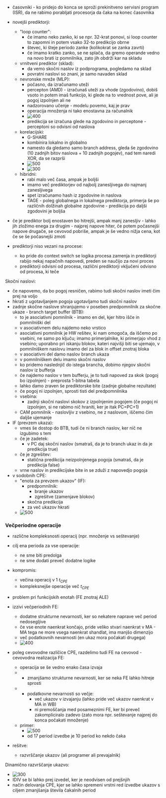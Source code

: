 - časovniki - ko pridejo do konca se sproži prekinitveno servisni program (ISR), da ne rabimo porabljati procesorja da čaka na konec časovnika

- novejši prediktorji:
	- "loop counter":
		- če imamo neko zanko, ki se npr. 32-krat ponovi, si loop counter to zapomni in potem vsako 32-to predikcijo obrne
		- števec, ki šteje periodo zanke (kolikokrat se zanka zavrti)
		- če imamo kratko zanko, se ne splača, da gremo operande vedno na novo brati iz pomnilnika, zato jih obdrži kar na skladu
	- vrnitveni prediktor (sklad):
		- da vemo skočni naslov iz podprograma, pogledamo na sklad
		- povratni naslovi so znani, je samo navaden sklad
	- nevronske mreže (MLP):
		- počasno, da izračunamo uteži
		- percepton (AMD) - izračunaš uteži za vhode (zgodovino), dobiš vsoto in potem imaš funkcijo, ki glede na to vrednost pove, ali je pogoj izpolnjen ali ne
		- nadzorovano učenje - modelu povemo, kaj je prav
		- operacija množenja ni tako enostavna za računalnik
		- ![400](../../Images2/Pasted%20image%2020241217121227.png)
		- predikcija se izračuna glede na zgodovino in perceptone - perceptoni so odvisni od naslova
	- korelacijski:
		- G-SHARE
		- kombinira lokalno in globalno
		- namesto da gledamo samo branch address, gleda še zgodovino (10 zadnjih bitov naslova + 10 zadnjih pogojev), nad tem naredi XOR, da se razprši
		- ![500](../../Images2/Pasted%20image%2020241217115223.png)
		- ![300](../../Images2/Pasted%20image%2020241217115320.png)
	- hibridni:
		- rabi malo več časa, ampak je boljši
		- imamo več prediktorjev od najbolj zanesljivega do najmanj zanesljivega
		- spet izračunamo hash iz zgodovine in naslova
		- TAGE - poleg globalnega in lokalnega prediktorja, primerja še po različnih dolžinah globalne zgodovine - predikcija po daljši zgodovini je boljša
- če je prediktor bolj enostaven bo hitrejši, ampak manj zanesljiv - lahko jih zložimo enega za drugim - najprej napove hiter, če potem počasnejši napove drugače, se cevovod pobriše, ampak je še vedno nižja cena, kot če se še počasnejši zmoti
- prediktorji niso vezani na procese:
	- ko pride do context switch se logika procesa zamenja in prediktorji rabijo nekaj napačnih napovedi, preden se naučijo za novi proces
	- prediktorji odvisni od procesa, različni prediktorji vključeni odvisno od procesa, ki teče

Skočni naslovi:
- če napovemo, da bo pogoj resničen, rabimo tudi skočni naslov imeti čim prej na voljo
- hkrati z ugotavljanjem pogoja ugotavljamo tudi skočni naslov
- zadnje skočne naslove shranjujemo v poseben predpomnilnik za skočne ukaze - branch target buffer (BTB):
	- to je asociativni pomnilnik - imamo en del, kjer hitro išče in pomnilniški del
	- v asociativnem delu najdemo neko vrstico
	- asociativni pomnilnik je HW rešitev, ki nam omogoča, da iščemo po vsebini, ne samo po ključu; imamo primerjalnike, ki primerjajo vhod z vsebino; uporabno pri iskanju blokov, kateri najvišji biti se ujemajo, v pomnilniškem naslovu imamo del za blok in offset znotraj bloka
	- v asociativni del damo naslov branch ukaza
	- v pomnilniškem delu imamo skočni naslov
	- ko pridemo naslednjič do istega brancha, dobimo njegov skočni naslov iz bufferja
	- če najdemo naslov v tem bufferju, je to tudi napoved za skok (pogoj bo izpolnjen) - preprosta 1-bitna tabela
	- lahko damo zraven še prediktorske bite (zadnje globalne rezultate)
	- če pogoj ni izpolnjen, sprosti tisti del predpomnilnika
	- vsebina:
		- zadnji skočni naslovi skokov z izpolnjenim pogojem (če pogoj ni izpolnjen, si ne rabimo nič hraniti, ker je itak PC=PC+1)
	- CAM pomnilnik - naslovljiv z vsebino, ne z naslovom, iščemo čim daljše ujemanje
- IF (prevzem ukaza):
	- vmes še dostop do BTB, tudi če ni branch naslov, ker nič ne izgubimo s tem
	- če je zadetek:
		- v PC daj skočni naslov (smatraš, da je to branch ukaz in da je predikcija true)
	- če je zgrešitev:
		- statična predikcija neizpolnjenega pogoja (smatraš, da je predikcija false)
	- vrne naslov in predikcijske bite in se zduži z napovedjo pogoja
- v sodobnih CPE:
	- "enota za prevzem ukazov" (IF):
		- predpomnilnik:
			- branje ukazov
			- zgrešitve (zamenjave blokov)
		- skočna predikcija
		- za več ukazov hkrati
	- ![500](../../Images2/Pasted%20image%2020241217123511.png)

### Večperiodne operacije

- različne kompleksnosti operacij (npr. množenje vs seštevanje)
- cilj ena perioda za vse operacije:
	- ne sme biti predolga
	- ne sme dodati preveč dodatne logike
- kompromis:
	- večina operacij v 1 $t_{CPE}$
	- kompleksnejše operacije več $t_{CPE}$
- problem pri funkcijskih enotah (FE znotraj ALE)
- izzivi večperiodnih FE:
	- dodatne strukturne nevarnosti, ker so nekatere naprave več period nedosegljive
	- če vse enote naenkrat končajo, pride veliko stvari naenkrat v MA - MA tega ne more vsega naenkrat shandlat, ima manjšo dimenzijo
	- več podatkovnih nevarnosti (en ukaz mora počakati drugega)
	- ![400](../../Images2/Pasted%20image%2020241217124211.png)
- poleg cevovodne različice CPE, razdelimo tudi FE na cevovod - cevovodna realizacija FE:
	- operacija se še vedno enako časa izvaja
	- + zmanjšamo strukturne nevarnosti, ker se neka FE lahko hitreje sprosti
	- - podatkovne nevarnosti so večje:
		- več ukazov v izvajanju (lahko pride več ukazov naenkrat v MA in WB)
		- ni premoščanja med posameznimi FE, ker bi preveč zakompliciralo zadevo (zato mora npr. seštevanje najprej do konca počakati množenje)
	- primer:
		- ![500](../../Images2/Pasted%20image%2020241217124857.png)
		- od 17 period izvedbe je 10 period ko nekdo čaka

- rešitve:
	- razvrščanje ukazov (ali programer ali prevajalnik)

Dinamično razvrščanje ukazvo:
- ![300](../../Images2/Pasted%20image%2020241217125017.png)
- IDIV se bi lahko prej izvedel, ker je neodvisen od prejšnjih
- način delovanja CPE, kjer se lahko spremeni vrstni red izvedbe ukazov s ciljem zmanjšanja števila čakalnih period